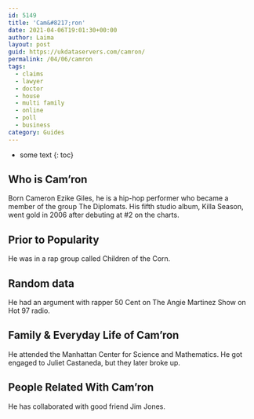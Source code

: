 ```yaml
---
id: 5149
title: 'Cam&#8217;ron'
date: 2021-04-06T19:01:30+00:00
author: Laima
layout: post
guid: https://ukdataservers.com/camron/
permalink: /04/06/camron
tags:
  - claims
  - lawyer
  - doctor
  - house
  - multi family
  - online
  - poll
  - business
category: Guides
---
```


* some text
{: toc}


## Who is Cam&#8217;ron
                  
                  
                  
Born Cameron Ezike Giles, he is a hip-hop performer who became a member of the group The Diplomats. His fifth studio album, Killa Season, went gold in 2006 after debuting at #2 on the charts.
                  
              
            
              
            
                
                
                
## Prior to Popularity
                  
                  
                  
He was in a rap group called Children of the Corn.
                  
              
            
              
            
                
                
                
## Random data
                  
                  
                  
He had an argument with rapper 50 Cent on The Angie Martinez Show on Hot 97 radio.
                  
              
            
              
            
                
                
                
## Family & Everyday Life of Cam&#8217;ron
                  
                  
                  
He attended the Manhattan Center for Science and Mathematics. He got engaged to Juliet Castaneda, but they later broke up.
                  
              
            
              
            
                
                
                
## People Related With Cam&#8217;ron
                  
                  
                  
He has collaborated with good friend Jim Jones.
                  
              
            
              
            
                
              
            
              
              
            
            
              
            
          
          
          